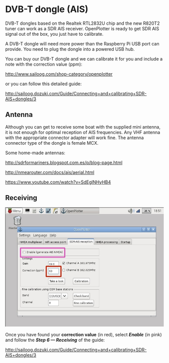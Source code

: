 
# DVB-T dongle (AIS)


DVB-T dongles based on the Realtek RTL2832U chip and the new R820T2 tuner can work as a SDR AIS receiver. OpenPlotter is ready to get SDR AIS signal out of the box, you just have to calibrate.

A DVB-T dongle will need more power than the Raspberry Pi USB port can provide. You need to plug the dongle into a powered USB hub.

You can buy our DVB-T dongle and we can calibrate it for you and include a note with the correction value (ppm):

http://www.sailoog.com/shop-category/openplotter

or you can follow this detailed guide:

http://sailoog.dozuki.com/Guide/Connecting+and+calibrating+SDR-AIS+dongles/3


## Antenna

Although you can get to receive some boat with the supplied mini antenna, it is not enough for optimal reception of AIS frequencies. Any VHF antenna with the appropriate connector adapter will work fine. The antenna connector type of the dongle is female MCX.

Some home-made antennas:

http://sdrformariners.blogspot.com.es/p/blog-page.html

http://nmearouter.com/docs/ais/aerial.html

https://www.youtube.com/watch?v=SdEglNHyHB4

## Receiving


![](oAZMZrFX1FF3XQwG.jpeg)

Once you have found your **correction value** (in red), select ***Enable*** (in pink) and follow the ***Step 6 — Receiving*** of the guide:

http://sailoog.dozuki.com/Guide/Connecting+and+calibrating+SDR-AIS+dongles/3